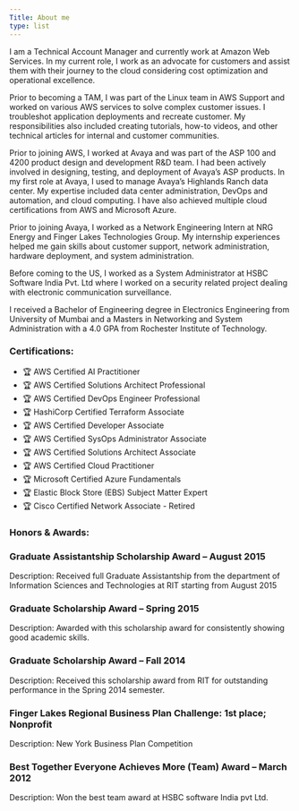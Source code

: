 ```yaml
---
Title: About me
type: list
---
```


I am a Technical Account Manager and currently work at Amazon Web Services. In my current role, I work as an advocate for customers and assist them with their journey to the cloud considering cost optimization and operational excellence.

Prior to becoming a TAM, I was part of the Linux team in AWS Support and worked on various AWS services to solve complex customer issues. I troubleshot application deployments and recreate customer. My responsibilities also included creating tutorials, how-to videos, and other technical articles for internal and customer communities. 

Prior to joining AWS, I worked at Avaya and was part of the ASP 100 and 4200 product design and development R&D team. I had been actively involved in designing, testing, and deployment of Avaya’s ASP products. In my first role at Avaya, I used to manage Avaya’s Highlands Ranch data center. My expertise included data center administration, DevOps and automation, and cloud computing. I have also achieved multiple cloud certifications from AWS and Microsoft Azure.

Prior to joining Avaya, I worked as a Network Engineering Intern at NRG Energy and Finger Lakes Technologies Group. My internship experiences helped me gain skills about customer support, network administration, hardware deployment, and system administration.

Before coming to the US, I worked as a System Administrator at HSBC Software India Pvt. Ltd where I worked on a security related project dealing with electronic communication surveillance.

I received a Bachelor of Engineering degree in Electronics Engineering from University of Mumbai and a Masters in Networking and System Administration with a 4.0 GPA from Rochester Institute of Technology.
 
### Certifications:

-  🏆 AWS Certified AI Practitioner
-  🏆 AWS Certified Solutions Architect Professional
-  🏆 AWS Certified DevOps Engineer Professional
-  🏆 HashiCorp Certified Terraform Associate
-  🏆 AWS Certified Developer Associate
-  🏆 AWS Certified SysOps Administrator Associate
-  🏆 AWS Certified Solutions Architect Associate
-  🏆 AWS Certified Cloud Practitioner
-  🏆 Microsoft Certified Azure Fundamentals
-  🏆 Elastic Block Store (EBS) Subject Matter Expert
-  🏆 Cisco Certified Network Associate - Retired
  
### Honors & Awards:

### Graduate Assistantship Scholarship Award – August 2015
Description: Received full Graduate Assistantship from the department of Information Sciences and Technologies at RIT starting from August 2015

### Graduate Scholarship Award – Spring 2015
Description: Awarded with this scholarship award for consistently showing good academic skills.

### Graduate Scholarship Award – Fall 2014
Description: Received this scholarship award from RIT for outstanding performance in the Spring 2014 semester.

### Finger Lakes Regional Business Plan Challenge: 1st place; Nonprofit
Description: New York Business Plan Competition

### Best Together Everyone Achieves More (Team) Award – March 2012
Description: Won the best team award at HSBC software India pvt Ltd.


<!-- #### Email
For enquiries or longer messages, please email me. -->



